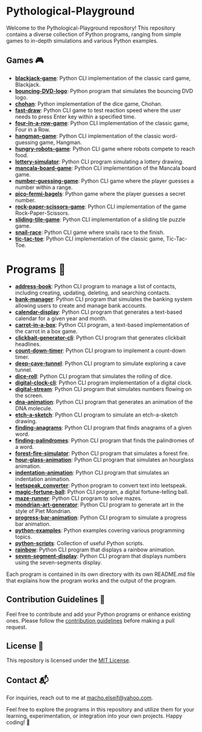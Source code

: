 # Pythological-Playground

Welcome to the Pythological-Playground repository! This repository contains a diverse collection of Python programs, ranging from simple games to in-depth simulations and various Python examples.


## Games 🎮

- [**blackjack-game**](blackjack-game/): Python CLI implementation of the classic card game, Blackjack.
- [**bouncing-DVD-logo**](bouncing-DVD-logo/): Python program that simulates the bouncing DVD logo.
- [**chohan**](chohan/): Python implementation of the dice game, Chohan.
- [**fast-draw**](fast-draw/): Python CLI game to test reaction speed where the user needs to press Enter key within a specified time.
- [**four-in-a-row-game**](four-in-a-row-game/): Python CLI implementation of the classic game, Four in a Row.
- [**hangman-game**](hangman-game/): Python CLI implementation of the classic word-guessing game, Hangman.
- [**hungry-robots-game**](hungry-robots-game/): Python CLI game where robots compete to reach food.
- [**lottery-simulator**](lottery-simulator/): Python CLI program simulating a lottery drawing.
- [**mancala-board-game**](mancala-board-game/): Python CLI implementation of the Mancala board game.
- [**number-guessing-game**](number-guessing-game/): Python CLI game where the player guesses a number within a range.
- [**pico-fermi-bagels**](pico-fermi-bagels/): Python game where the player guesses a secret number.
- [**rock-paper-scissors-game**](rock-paper-scissors-game/): Python CLI implementation of the game Rock-Paper-Scissors.
- [**sliding-tile-game**](sliding-tile-game/): Python CLI implementation of a sliding tile puzzle game.
- [**snail-race**](snail-race/): Python CLI game where snails race to the finish.
- [**tic-tac-toe**](tic-tac-toe/): Python CLI implementation of the classic game, Tic-Tac-Toe.

# Programs  🚀

- [**address-book**](address-book/): Python CLI program to manage a list of contacts, including creating, updating, deleting, and searching contacts.
- [**bank-manager**](bank-manager/): Python CLI program that simulates the banking system allowing users to create and manage bank accounts.
- [**calendar-display**](calendar-display/): Python CLI program that generates a text-based calendar for a given year and month.
- [**carrot-in-a-box**](carrot-in-a-box/): Python CLI program, a text-based implementation of the carrot in a box game.
- [**clickbait-generator-cli**](clickbait-generator-cli/): Python CLI program that generates clickbait headlines.
- [**count-down-timer**](count-down-timer/): Python CLI program to implement a count-down timer.
- [**deep-cave-tunnel**](deep-cave-tunnel/): Python CLI program to simulate exploring a cave tunnel.
- [**dice-roll**](dice-roll/): Python CLI program that simulates the rolling of dice.
- [**digital-clock-cli**](digital-clock-cli/): Python CLI program implementation of a digital clock.
- [**digital-stream**](digital-stream/): Python CLI program that simulates numbers flowing on the screen.
- [**dna-animation**](dna-animation/): Python CLI program that generates an animation of the DNA molecule.
- [**etch-a-sketch**](etch-a-sketch/): Python CLI program to simulate an etch-a-sketch drawing.
- [**finding-anagrams**](finding-anagrams/): Python CLI program that finds anagrams of a given word.
- [**finding-palindromes**](finding-palindromes/): Python CLI program that finds the palindromes of a word.
- [**forest-fire-simulator**](forest-fire-simulator/): Python CLI program that simulates a forest fire.
- [**hour-glass-animation**](hour-glass-animation/): Python CLI program that simulates an hourglass animation.
- [**indentation-animation**](indentation-animation/): Python CLI program that simulates an indentation animation.
- [**leetspeak_converter**](leetspeak_converter/): Python program to convert text into leetspeak.
- [**magic-fortune-ball**](magic-fortune-ball/): Python CLI program, a digital fortune-telling ball.
- [**maze-runner**](maze-runner/): Python CLI program to solve mazes.
- [**mondrian-art-generator**](mondrian-art-generator/): Python CLI program to generate art in the style of Piet Mondrian.
- [**progress-bar-animation**](progress-bar-animation/): Python CLI program to simulate a progress bar animation.
- [**python-examples**](python-examples/): Python examples covering various programming topics.
- [**python-scripts**](python-scripts/): Collection of useful Python scripts.
- [**rainbow**](rainbow/): Python CLI program that displays a rainbow animation.
- [**seven-segment-display**](seven-segment-display/): Python CLI program that displays numbers using the seven-segments display.

Each program is contained in its own directory with its own README.md file that explains how the program works and the output of the program.

## Contribution Guidelines 🌟
Feel free to contribute and add your Python programs or enhance existing ones. Please follow the [contribution guidelines](CONTRIBUTING.md) before making a pull request.

## License 📝

This repository is licensed under the [MIT License](LICENSE).

## Contact 📬

For inquiries, reach out to me at macho.elseif@yahoo.com.

Feel free to explore the programs in this repository and utilize them for your learning, experimentation, or integration into your own projects. Happy coding! 🐍
